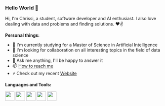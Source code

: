 ### Hello World 👋

Hi, I'm Chrissi, a student, software developer and AI enthusiast. I also love dealing with data and problems and finding solutions. ❤✌

**Personal things:**
- 🌱 I'm currently studying for a Master of Science in Artificial Intelligence
- 👯 I'm looking for collaboration on all interesting topics in the field of data science
- 💬 Ask me anything, I'll be happy to answer it
- 📫 [How to reach me](mailto:christopherneeb98@gmail.com)
- ⚡ Check out my recent [Website](https://chrissi2802.github.io)


**Languages and Tools:**


<code><img height="30" width="30" src="https://upload.wikimedia.org/wikipedia/commons/thumb/c/c3/Python-logo-notext.svg/800px-Python-logo-notext.svg.png"></code>
<code><img height="30" width="30" src="https://upload.wikimedia.org/wikipedia/commons/thumb/e/e0/Git-logo.svg/1920px-Git-logo.svg.png"></code>
<code><img height="30" width="30" src="https://upload.wikimedia.org/wikipedia/de/thumb/8/8c/Microsoft_SQL_Server_Logo.svg/1024px-Microsoft_SQL_Server_Logo.svg.png"></code>
<code><img height="30" width="30" src="https://upload.wikimedia.org/wikipedia/commons/thumb/4/40/VB.NET_Logo.svg/800px-VB.NET_Logo.svg.png"></code>
<code><img height="30" width="30" src="https://upload.wikimedia.org/wikipedia/commons/thumb/1/18/ISO_C%2B%2B_Logo.svg/800px-ISO_C%2B%2B_Logo.svg.png"></code>

<!--
**Chrissi2802/Chrissi2802** is a ✨ _special_ ✨ repository because its `README.md` (this file) appears on your GitHub profile.

Proposal by: https://medium.com/@saketprag322/customize-your-github-landing-page-cad846575bea
-->

